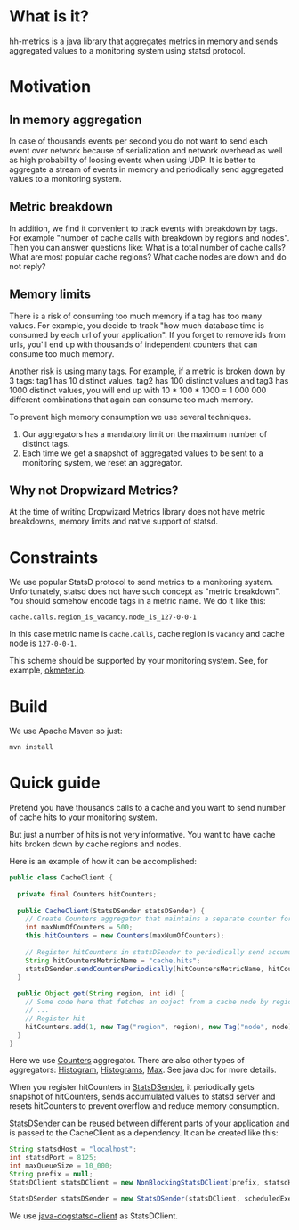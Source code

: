 # What is it?
hh-metrics is a java library that aggregates metrics in memory
and sends aggregated values to a monitoring system using statsd protocol.

# Motivation
## In memory aggregation
In case of thousands events per second you do not want to send each event over network because of serialization and network overhead
as well as high probability of loosing events when using UDP.
It is better to aggregate a stream of events in memory and periodically send aggregated values to a monitoring system.

## Metric breakdown
In addition, we find it convenient to track events with breakdown by tags.
For example "number of cache calls with breakdown by regions and nodes".
Then you can answer questions like: What is a total number of cache calls? What are most popular cache regions? What cache nodes are down and do not reply?

## Memory limits
There is a risk of consuming too much memory if a tag has too many values.
For example, you decide to track "how much database time is consumed by each url of your application".
If you forget to remove ids from urls, you'll end up with thousands of independent counters that can consume too much memory.

Another risk is using many tags.
For example, if a metric is broken down by 3 tags: tag1 has 10 distinct values, tag2 has 100 distinct values and tag3 has 1000 distinct values,
you will end up with 10 * 100 * 1000 = 1 000 000 different combinations that again can consume too much memory.

To prevent high memory consumption we use several techniques.
1) Our aggregators has a mandatory limit on the maximum number of distinct tags.
2) Each time we get a snapshot of aggregated values to be sent to a monitoring system, we reset an aggregator.

## Why not Dropwizard Metrics?
At the time of writing Dropwizard Metrics library does not have metric breakdowns, memory limits and native support of statsd. 

# Constraints
We use popular StatsD protocol to send metrics to a monitoring system.
Unfortunately, statsd does not have such concept as "metric breakdown".
You should somehow encode tags in a metric name. We do it like this:
```
cache.calls.region_is_vacancy.node_is_127-0-0-1
```
In this case metric name is `cache.calls`, cache region is `vacancy` and cache node is `127-0-0-1`.

This scheme should be supported by your monitoring system.
See, for example, [okmeter.io](https://okmeter.io/).

# Build
We use Apache Maven so just:
```bash
mvn install
```

# Quick guide
Pretend you have thousands calls to a cache and you want to send number of cache hits to your monitoring system.

But just a number of hits is not very informative. You want to have cache hits broken down by cache regions and nodes.

Here is an example of how it can be accomplished:
```java
public class CacheClient {
  
  private final Counters hitCounters;
  
  public CacheClient(StatsDSender statsDSender) {
    // Create Counters aggregator that maintains a separate counter for each combination of tags (region and node in our case).
    int maxNumOfCounters = 500;
    this.hitCounters = new Counters(maxNumOfCounters);
    
    // Register hitCounters in statsDSender to periodically send accumulated values to a monitoring system
    String hitCountersMetricName = "cache.hits";
    statsDSender.sendCountersPeriodically(hitCountersMetricName, hitCounters);
  }
  
  public Object get(String region, int id) {
    // Some code here that fetches an object from a cache node by region and id
    // ...
    // Register hit
    hitCounters.add(1, new Tag("region", region), new Tag("node", node));
  }
}

```
Here we use [Counters](src/main/java/ru/hh/metrics/Counters.java) aggregator.
There are also other types of aggregators: [Histogram](src/main/java/ru/hh/metrics/Histogram.java),
[Histograms](src/main/java/ru/hh/metrics/Histograms.java),
[Max](src/main/java/ru/hh/metrics/Max.java).
See java doc for more details.

When you register hitCounters in [StatsDSender](src/main/java/ru/hh/metrics/StatsDSender.java), it periodically gets snapshot of hitCounters, sends accumulated values to statsd server
and resets hitCounters to prevent overflow and reduce memory consumption.
  
[StatsDSender](src/main/java/ru/hh/metrics/StatsDSender.java) can be reused between different parts of your application and is passed to the CacheClient as a dependency.
It can be created like this:
```java
String statsdHost = "localhost";
int statsdPort = 8125;
int maxQueueSize = 10_000;
String prefix = null;
StatsDClient statsDClient = new NonBlockingStatsDClient(prefix, statsdHost, statsdPort, maxQueueSize);

StatsDSender statsDSender = new StatsDSender(statsDClient, scheduledExecutorService);
```
We use [java-dogstatsd-client](https://github.com/DataDog/java-dogstatsd-client) as StatsDClient.
